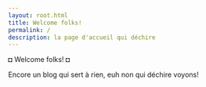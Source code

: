```yaml
---
layout: root.html
title: Welcome folks!
permalink: /
description: la page d'accueil qui déchire
---
```


◘ Welcome folks! ◘ 

Encore un blog qui sert à rien, euh non qui déchire voyons!



